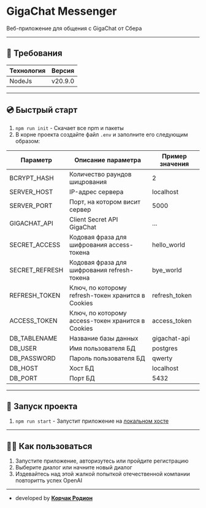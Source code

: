 # GigaChat Messenger
Веб-приложение для общения с GigaChat от Сбера

___
## 📄 Требования
| Технология  | Версия  |
|-------------|---------|
| NodeJs      | v20.9.0 |

___
## 💿 Быстрый старт
1. `npm run init` - Скачает все npm и пакеты
2. В корне проекта создайте файл `.env` и заполните его следующим образом:  

| Параметр         | Описание параметра                                 | Пример значения |
|------------------|----------------------------------------------------|-----------------|
| BCRYPT_HASH      | Количество раундов шицрования                      | 2               |
| SERVER_HOST      | IP-адрес сервера                                   | localhost       |
| SERVER_PORT      | Порт, на котором висит сервер                      | 5000            |
| GIGACHAT_API     | Client Secret API GigaChat                         | ...             |
| SECRET_ACCESS    | Кодовая фраза для шифрования access-токена         | hello_world     |
| SECRET_REFRESH   | Кодовая фраза для шифрования refresh-токена        | bye_world       |
| REFRESH_TOKEN    | Ключ, по которому refresh-токен хранится в Cookies | refresh_token   |
| ACCESS_TOKEN     | Ключ, по которому access-токен хранится в Cookies  | access_token    |
| DB_TABLENAME     | Название базы данных                               | gigachat-api    |
| DB_USER          | Имя пользователя БД                                | postgres        |
| DB_PASSWORD      | Пароль пользователя БД                             | qwerty          |
| DB_HOST          | Хост БД                                            | localhost       |
| DB_PORT          | Порт БД                                            | 5432            |

___
## 🚀 Запуск проекта
1. `npm run start` - Запустит приложение на [локальном хосте](http://localhost:3000)

___
## 💁‍♂️ Как пользоваться
1. Запустите приложение, авторизутесь или пройдите регистрацию
2. Выберите диалог или начните новый диалог
3. Издевайтесь над этой жалкой попыткой отечественной компании повторитть успех OpenAI

___
- developed by **[Корчак Родион](http://t.me/keyrea_dy)**

